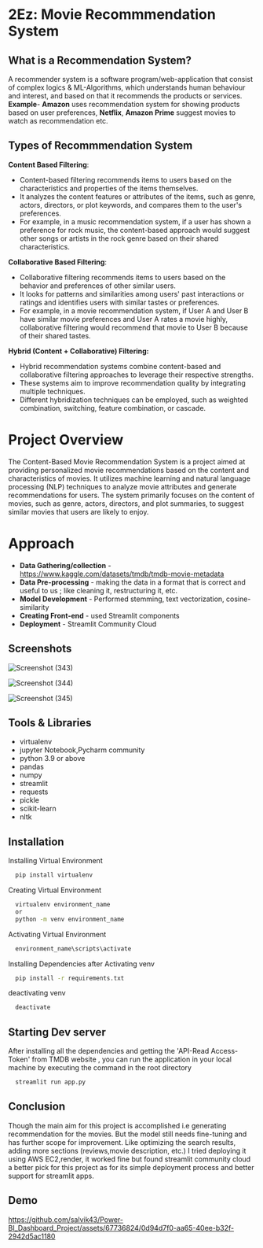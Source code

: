 
# 2Ez: Movie Recommmendation System 
## What is a Recommendation System?
A recommender system is a software program/web-application that consist of complex logics & ML-Algorithms, which understands human behaviour and interest, and based on that it recommends the products or services.\
**Example**- **Amazon** uses recommendation system for showing products based on user preferences, **Netflix**, **Amazon Prime** suggest movies to watch as recommendation etc.
## Types of Recommmendation System
 **Content Based Filtering**:
- Content-based filtering recommends items to users based on the characteristics and properties of the items themselves.
- It analyzes the content features or attributes of the items, such as genre, actors, directors, or plot keywords, and compares them to the user's preferences.
- For example, in a music recommendation system, if a user has shown a preference for rock music, the content-based approach would suggest other songs or artists in the rock genre based on their shared characteristics.

**Collaborative Based Filtering**:
- Collaborative filtering recommends items to users based on the behavior and preferences of other similar users.
- It looks for patterns and similarities among users' past interactions or ratings and identifies users with similar tastes or preferences.
- For example, in a movie recommendation system, if User A and User B have similar movie preferences and User A rates a movie highly, collaborative filtering would recommend that movie to User B because of their shared tastes.

**Hybrid (Content + Collaborative) Filtering:**
- Hybrid recommendation systems combine content-based and collaborative filtering approaches to leverage their respective strengths.
- These systems aim to improve recommendation quality by integrating multiple techniques.
- Different hybridization techniques can be employed, such as weighted combination, switching, feature combination, or cascade.


# Project Overview
The Content-Based Movie Recommendation System is a project aimed at providing personalized movie recommendations based on the content and characteristics of movies. It utilizes machine learning and natural language processing (NLP) techniques to analyze movie attributes and generate recommendations for users. The system primarily focuses on the content of movies, such as genre, actors, directors, and plot summaries, to suggest similar movies that users are likely to enjoy.

# Approach
- **Data Gathering/collection** -https://www.kaggle.com/datasets/tmdb/tmdb-movie-metadata
- **Data Pre-processing** - making the data in a format that is correct and useful to us ; like cleaning it, restructuring it, etc. 
- **Model Development** - Performed stemming, text vectorization, cosine-similarity
- **Creating Front-end** - used Streamlit components
- **Deployment** - Streamlit Community Cloud




## Screenshots
![Screenshot (343)](https://github.com/salvik43/Power-BI_Dashboard_Project/assets/67736824/70e860bb-f71a-49b8-a4eb-8a4a83a89a02)

![Screenshot (344)](https://github.com/salvik43/Power-BI_Dashboard_Project/assets/67736824/bf1e328c-4797-4c5b-8c47-a85a8adc1747)

![Screenshot (345)](https://github.com/salvik43/Power-BI_Dashboard_Project/assets/67736824/64d2784c-a8bf-4b04-aaa4-cbb8994e4980)


## Tools & Libraries
- virtualenv
- jupyter Notebook,Pycharm community
- python 3.9 or above
- pandas
- numpy
- streamlit 
- requests
- pickle
- scikit-learn
- nltk





## Installation

Installing Virtual Environment

```bash
  pip install virtualenv
```
Creating Virtual Environment

```bash
  virtualenv environment_name
  or
  python -m venv environment_name
```
Activating Virtual Environment

```bash
  environment_name\scripts\activate 
```
Installing Dependencies after Activating venv

```bash
  pip install -r requirements.txt
```
deactivating venv
```bash
  deactivate
```
## Starting Dev server

After installing all the dependencies and getting the 'API-Read Access-Token' from TMDB website , you can run the application in your local machine by executing the command in the root directory 

```bash
  streamlit run app.py
```


## Conclusion
Though the main aim for this project is accomplished i.e generating recommendation for the movies. But the model still needs fine-tuning and has further scope for improvement. Like optimizing  the search results, adding more sections (reviews,movie description, etc.) I tried deploying it using AWS EC2,render, it worked fine but found streamlit community cloud a better pick for this project as for its simple deployment process and better support for streamlit apps.
## Demo


https://github.com/salvik43/Power-BI_Dashboard_Project/assets/67736824/0d94d7f0-aa65-40ee-b32f-2942d5ac1180




